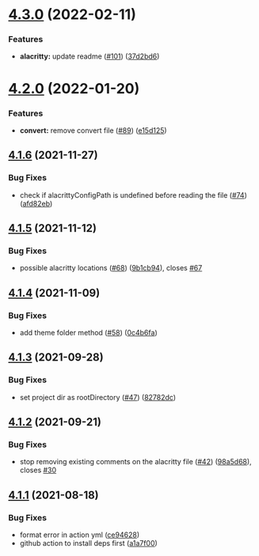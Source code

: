 # [4.3.0](https://github.com/rajasegar/alacritty-themes/compare/v4.2.0...v4.3.0) (2022-02-11)


### Features

* **alacritty:** update readme ([#101](https://github.com/rajasegar/alacritty-themes/issues/101)) ([37d2bd6](https://github.com/rajasegar/alacritty-themes/commit/37d2bd6911d6328addbb51b98ef9cc269e8110d8))

# [4.2.0](https://github.com/rajasegar/alacritty-themes/compare/v4.1.6...v4.2.0) (2022-01-20)


### Features

* **convert:** remove convert file ([#89](https://github.com/rajasegar/alacritty-themes/issues/89)) ([e15d125](https://github.com/rajasegar/alacritty-themes/commit/e15d12571de91f99ef66f132f0487c035d94f47d))

## [4.1.6](https://github.com/rajasegar/alacritty-themes/compare/v4.1.5...v4.1.6) (2021-11-27)


### Bug Fixes

* check if alacrittyConfigPath is undefined before reading the file ([#74](https://github.com/rajasegar/alacritty-themes/issues/74)) ([afd82eb](https://github.com/rajasegar/alacritty-themes/commit/afd82ebbe516bf942a6f0cefb6438b207d6590fc))

## [4.1.5](https://github.com/rajasegar/alacritty-themes/compare/v4.1.4...v4.1.5) (2021-11-12)


### Bug Fixes

* possible alacritty locations ([#68](https://github.com/rajasegar/alacritty-themes/issues/68)) ([9b1cb94](https://github.com/rajasegar/alacritty-themes/commit/9b1cb94de6ec6ad97c6508107b2ae886c812ec11)), closes [#67](https://github.com/rajasegar/alacritty-themes/issues/67)

## [4.1.4](https://github.com/rajasegar/alacritty-themes/compare/v4.1.3...v4.1.4) (2021-11-09)


### Bug Fixes

* add theme folder method ([#58](https://github.com/rajasegar/alacritty-themes/issues/58)) ([0c4b6fa](https://github.com/rajasegar/alacritty-themes/commit/0c4b6fa5978c12b1c8be6a84db195c70b2d22404))

## [4.1.3](https://github.com/rajasegar/alacritty-themes/compare/v4.1.2...v4.1.3) (2021-09-28)


### Bug Fixes

* set project dir as rootDirectory ([#47](https://github.com/rajasegar/alacritty-themes/issues/47)) ([82782dc](https://github.com/rajasegar/alacritty-themes/commit/82782dcb0bdb3c404881562e6e1e25adc54f4e78))

## [4.1.2](https://github.com/rajasegar/alacritty-themes/compare/v4.1.1...v4.1.2) (2021-09-21)


### Bug Fixes

* stop removing existing comments on the alacritty file ([#42](https://github.com/rajasegar/alacritty-themes/issues/42)) ([98a5d68](https://github.com/rajasegar/alacritty-themes/commit/98a5d68d4be76eb8a7e9ccd9277ada5a44ef71e6)), closes [#30](https://github.com/rajasegar/alacritty-themes/issues/30)

## [4.1.1](https://github.com/rajasegar/alacritty-themes/compare/v4.1.0...v4.1.1) (2021-08-18)


### Bug Fixes

* format error in action yml ([ce94628](https://github.com/rajasegar/alacritty-themes/commit/ce9462883f7f56fd3f49377b6c90a574f560baff))
* github action to install deps first ([a1a7f00](https://github.com/rajasegar/alacritty-themes/commit/a1a7f0053e83827b5de511a5ba17537278970473))

